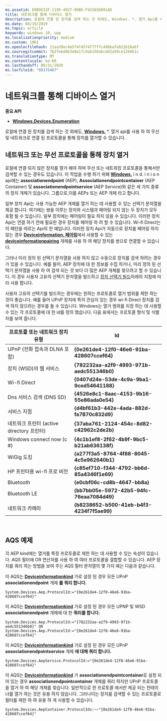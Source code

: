 ```yaml
---
ms.assetid: E0B9532F-1195-4927-99BE-F41565D891AD
title: 네트워크를 통해 디바이스 열거
description: 로컬에 연결 된 장치를 검색 하는 것 외에도, Windows. *. 열거 Api를 사용 하 여 무선 및 네트워크로 연결 된 프로토콜을 통해 장치를 열거할 수 있습니다.
ms.date: 04/19/2019
ms.topic: article
keywords: windows 10, uwp
ms.localizationpriority: medium
ms.custom: 19H1
ms.openlocfilehash: 11aa39ec4a5f4f4574f77ffc490bafe822616a6f
ms.sourcegitcommit: 7b2febddb3e8a17c9ab158abcdd2a59ce126661c
ms.translationtype: MT
ms.contentlocale: ko-KR
ms.lasthandoff: 08/31/2020
ms.locfileid: "89175467"
---
```

# <a name="enumerate-devices-over-a-network"></a>네트워크를 통해 디바이스 열거



**중요 API**

- [**Windows.Devices.Enumeration**](/uwp/api/Windows.Devices.Enumeration)

로컬에 연결 된 장치를 검색 하는 것 외에도, [**Windows.**](/uwp/api/Windows.Devices.Enumeration) *. 열거 api를 사용 하 여 무선 및 네트워크로 연결 된 프로토콜을 통해 장치를 열거할 수 있습니다.

## <a name="enumerating-devices-over-networked-or-wireless-protocols"></a>네트워크 또는 무선 프로토콜을 통해 장치 열거

로컬에 연결 되지 않은 장치를 열거 해야 하며 무선 또는 네트워킹 프로토콜을 통해서만 검색할 수 있는 경우도 있습니다. 이 작업을 수행 하기 위해 [**Windows.**](/uwp/api/Windows.Devices.Enumeration) i n d. i n i o n api에는 **associationendpoint** (AEP), **Associationendpointcontainer** (AEP Container) 및 **associationendpointservice** (AEP Service)와 같은 세 가지 종류의 장치 개체가 있습니다. 그룹으로,이를 AEPs 또는 AEP 개체 라고 합니다.

일부 장치 Api는 사용 가능한 AEP 개체를 열거 하는 데 사용할 수 있는 선택기 문자열을 제공 합니다. 여기에는 쌍을 이루는 장치와 시스템과 페어링 되지 않는 두 장치가 모두 포함 될 수 있습니다. 일부 장치에는 페어링이 필요 하지 않을 수 있습니다. 이러한 장치 Api는 연결 하기 전에 필요한 경우 장치를 페어링 하 려 할 수 있습니다. Wi-fi Direct는이 패턴을 따르는 Api의 한 예입니다. 이러한 장치 Api가 자동으로 장치를 페어링 하지 않는 경우 [**Deviceinformation. 페어링**](/uwp/api/windows.devices.enumeration.deviceinformation.pairing)에서 사용할 수 있는 [**deviceinformationpairing**](/uwp/api/Windows.Devices.Enumeration.DeviceInformationPairing) 개체를 사용 하 여 해당 장치를 쌍으로 연결할 수 있습니다.

그러나 미리 정의 된 선택기 문자열을 사용 하지 않고 수동으로 장치를 검색 하려는 경우가 있을 수 있습니다. 예를 들어, AEP 장치에 대 한 정보를 수집 하거나, 미리 정의 된 선택기 문자열을 사용 하 여 검색 되는 것 보다 더 많은 AEP 개체를 찾으려고 할 수 있습니다. 이 경우 사용자 고유의 선택기 문자열을 빌드하고 [장치 선택기 빌드](build-a-device-selector.md)아래의 지침에 따라 사용 합니다.

사용자 고유의 선택기를 빌드하는 경우에는 원하는 프로토콜로 열거 범위를 제한 하는 것이 좋습니다. 예를 들어 UPnP 장치에 특히 관심이 있는 경우 wi-fi Direct 장치를 검색 하지 않으려는 경우를 들 수 있습니다. Windows는 열거 범위를 지정 하는 데 사용할 수 있는 각 프로토콜에 대 한 id를 정의 했습니다. 다음 표에서는 프로토콜 형식 및 식별자를 보여 줍니다.

| 프로토콜 또는 네트워크 장치 유형              | Id                                         |
|----------------------------------------------|--------------------------------------------|
| UPnP (전화 접속과 DLNA 포함)               | **{0e261de4-12f0-46e6-91ba-428607ccef64}** |
| 장치 (WSD)의 웹 서비스                | **{782232aa-a2f9-4993-971b-aedc551346b0}** |
| Wi-fi Direct                                 | **{0407d24e-53de-4c9a-9ba1-9ced54641188}** |
| Dns 서비스 검색 (DNS SD)               | **{4526e8c1-8aac-4153-9b16-55e86ada0e54}** |
| 서비스 지점                             | **{d4bf61b3-442e-4ada-882d-fa7B70c832d9}** |
| 네트워크 프린터 (active directory 프린터) | **{37aba761-2124-454c-8d82-c42962c2de2b}** |
| Windows connect now (c #)                    | **{4c1b1ef8-2f62-4b9f-9bc5-b21ab636138f}** |
| WiGig 도킹                                  | **{a277f3a5-8764-4f88-8045-4c5e962640b1}** |
| HP 프린터용 wi-fi 프로 비전           | **{c85ef710-f344-4792-bb6d-85a4346f1e69}** |
| Bluetooth                                    | **{e0cbf06c-cd8b-4647-bb8a}** |
| Bluetooth LE                                 | **{bb7bb05e-5972-42b5-94fc-76eaa7084d49}** |
| 네트워크 카메라                               | **{b8238652-b500-41eb-b4f3-4234f7f5ae99}** |

 

## <a name="aqs-examples"></a>AQS 예제

각 AEP kind에는 열거를 특정 프로토콜로 제한 하는 데 사용할 수 있는 속성이 있습니다. AQS 필터에 OR 연산자를 사용 하 여 여러 프로토콜을 결합할 수 있습니다. AEP 장치를 쿼리 하는 방법을 보여 주는 AQS 필터 문자열의 몇 가지 예는 다음과 같습니다.

이 AQS는 [**Deviceinformationkind**](/uwp/api/Windows.Devices.Enumeration.DeviceInformationKind) 가로 설정 된 경우 모든 UPnP **associationendpoint** 개체 **를 쿼리 합니다.**

``` syntax
System.Devices.Aep.ProtocolId:="{0e261de4-12f0-46e6-91ba-428607ccef64}"
```

이 AQS는 [**Deviceinformationkind**](/uwp/api/Windows.Devices.Enumeration.DeviceInformationKind) 가로 설정 된 경우 모든 UPNP 및 WSD **associationendpoint** 개체에 대 한 **쿼리를 합니다.**

``` syntax
System.Devices.Aep.ProtocolId:="{782232aa-a2f9-4993-971b-aedc551346b0}" OR
System.Devices.Aep.ProtocolId:="{0e261de4-12f0-46e6-91ba-428607ccef64}"
```

이 AQS는 [**Deviceinformationkind**](/uwp/api/Windows.Devices.Enumeration.DeviceInformationKind) 가로 설정 된 경우 모든 UPnP **associationendpointservice** 개체 **에 대해 쿼리 합니다.**

``` syntax
System.Devices.AepService.ProtocolId:="{0e261de4-12f0-46e6-91ba-428607ccef64}"
```

이 AQS는 [**Deviceinformationkind**](/uwp/api/Windows.Devices.Enumeration.DeviceInformationKind) 가 **associationendpointcontainer**로 설정 되어 있는 경우 **associationendpointcontainer** 개체를 쿼리 하지만 UPnP 프로토콜을 열거 하 여 해당 개체를 찾습니다. 일반적으로 한 프로토콜 에서만 제공 되는 컨테이너를 열거 하는 것은 유용 하지 않습니다. 그러나이는 장치를 검색할 수 있는 프로토콜로 필터를 제한 하 여 유용 하 게 사용할 수 있습니다.

``` syntax
System.Devices.AepContainer.ProtocolIds:~~"{0e261de4-12f0-46e6-91ba-428607ccef64}"
```

 

 